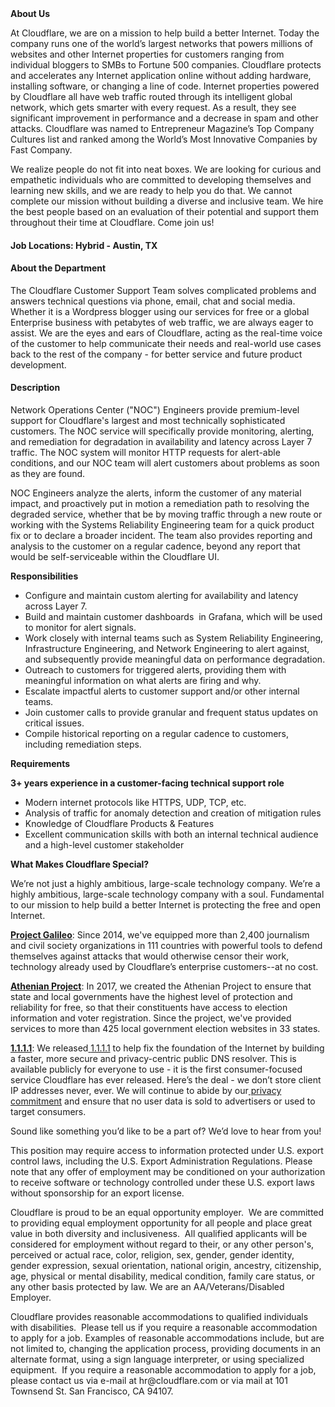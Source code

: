 <div class="content-intro">
	<div><strong>About Us</strong></div>
	<div>
		<p>At Cloudflare, we are on a mission to help build a better Internet. Today the company runs one of the world’s largest networks that powers millions of websites and other Internet properties for customers ranging from individual bloggers to SMBs to Fortune 500 companies. Cloudflare protects and accelerates any Internet application online without adding hardware, installing software, or changing a line of code. Internet properties powered by Cloudflare all have web traffic routed through its intelligent global network, which gets smarter with every request. As a result, they see significant improvement in performance and a decrease in spam and other attacks. Cloudflare was named to Entrepreneur Magazine’s Top Company Cultures list and ranked among the World’s Most Innovative Companies by Fast Company.&nbsp;</p>
		<p><span style="font-weight: 400;">We realize people do not fit into neat boxes. We are looking for curious and empathetic individuals who are committed to developing themselves and learning new skills, and we are ready to help you do that. We cannot complete our mission without building a diverse and inclusive team. We hire the best people based on an evaluation of their potential and support them throughout their time at Cloudflare. Come join us!&nbsp;</span></p>
	</div>
</div>
<h4><strong>Job Locations: Hybrid - Austin, TX</strong></h4>
<h4><strong>About the Department</strong></h4>
<p>The Cloudflare Customer Support Team solves complicated problems and answers technical questions via phone, email, chat and social media. Whether it is a Wordpress blogger using our services for free or a global Enterprise business with petabytes of web traffic, we are always eager to assist. We are the eyes and ears of Cloudflare, acting as the real-time voice of the customer to help communicate their needs and real-world use cases back to the rest of the company - for better service and future product development.</p>
<h4><strong>Description</strong></h4>
<p>Network Operations Center ("NOC") Engineers provide premium-level support for Cloudflare's largest and most technically sophisticated customers. The NOC service will specifically provide monitoring, alerting, and remediation for degradation in availability and latency across Layer 7 traffic. The NOC system will monitor HTTP requests for alert-able conditions, and our NOC team will alert customers about problems as soon as they are found.&nbsp;</p>
<p>NOC Engineers analyze the alerts, inform the customer of any material impact, and proactively put in motion a remediation path to resolving the degraded service, whether that be by moving traffic through a new route or working with the Systems Reliability Engineering team for a quick product fix or to declare a broader incident. The team also provides reporting and analysis to the customer on a regular cadence, beyond any report that would be self-serviceable within the Cloudflare UI.</p>
<p><strong>Responsibilities</strong></p>
<ul>
	<li>Configure and maintain custom alerting for availability and latency across Layer 7.&nbsp;&nbsp;</li>
	<li>Build and maintain customer dashboards&nbsp; in Grafana, which will be used to monitor for alert signals.</li>
	<li>Work closely with internal teams such as System Reliability Engineering, Infrastructure Engineering, and Network Engineering to alert against, and subsequently provide meaningful data on performance degradation.</li>
	<li>Outreach to customers for triggered alerts, providing them with meaningful information on what alerts are firing and why.</li>
	<li>Escalate impactful alerts to customer support and/or other internal teams.</li>
	<li>Join customer calls to provide granular and frequent status updates on critical issues.</li>
	<li>Compile historical reporting on a regular cadence to customers, including remediation steps.</li>
</ul>
<p><strong>Requirements</strong></p>
<p><strong>3+ years experience in a customer-facing technical support role</strong></p>
<ul>
	<li>Modern internet protocols like HTTPS, UDP, TCP, etc.</li>
	<li>Analysis of traffic for anomaly detection and creation of mitigation rules</li>
	<li>Knowledge of Cloudflare Products &amp; Features</li>
	<li>Excellent communication skills with both an internal technical audience and a high-level customer stakeholder</li>
</ul>
<div class="content-conclusion">
	<p><strong>What Makes Cloudflare Special?</strong></p>
	<p><span style="font-weight: 400;">We’re not just a highly ambitious, large-scale technology company. We’re a highly ambitious, large-scale technology company with a soul. Fundamental to our mission to help build a better Internet is protecting the free and open Internet.</span></p>
	<p><a href="https://blog.cloudflare.com/protecting-free-expression-online/"><strong>Project Galileo</strong></a><span style="font-weight: 400;">: Since 2014, we've equipped more than 2,400 journalism and civil society organizations in 111 countries with powerful tools to defend themselves against attacks that would otherwise censor their work, technology already used by Cloudflare’s enterprise customers--at no cost.</span></p>
	<p><strong><a href="https://www.cloudflare.com/athenian/">Athenian Project</a></strong><span style="font-weight: 400;">: In 2017, we created the Athenian Project to ensure that state and local governments have the highest level of protection and reliability for free, so that their constituents have access to election information and voter registration. Since the project, we've provided services to more than 425 local government election websites in 33 states.</span></p>
	<p><a href="https://1.1.1.1/"><strong>1.1.1.1</strong></a><span style="font-weight: 400;">: We released</span><a href="https://1.1.1.1/"> <span style="font-weight: 400;">1.1.1.1</span></a><span style="font-weight: 400;"> to help fix the foundation of the Internet by building a faster, more secure and privacy-centric public DNS resolver. This is available publicly for everyone to use - it is the first consumer-focused service Cloudflare has ever released. Here’s the deal - we don’t store client IP addresses never, ever. We will continue to abide by our</span><a href="https://developers.cloudflare.com/1.1.1.1/privacy/public-dns-resolver"> privacy commitment</a><span style="font-weight: 400;"> and ensure that no user data is sold to advertisers or used to target consumers.</span></p>
	<p><span style="font-weight: 400;">Sound like something you’d like to be a part of? We’d love to hear from you!</span></p>
	<p><span style="font-weight: 400;">This position may require access to information protected under U.S. export control laws, including the U.S. Export Administration Regulations. Please note that any offer of employment may be conditioned on your authorization to receive software or technology controlled under these U.S. export laws without sponsorship for an export license.</span></p>
	<p><span style="font-weight: 400;">Cloudflare is proud to be an equal opportunity employer. &nbsp;We are committed to providing equal employment opportunity for all people and place great value in both diversity and inclusiveness. &nbsp;All qualified applicants will be considered for employment without regard to their, or any other person's, perceived or actual</span> <span style="font-weight: 400;">race, color, religion, sex, gender, gender identity, gender expression, sexual orientation, national origin, ancestry, citizenship, age, physical or mental disability, medical condition, family care status, or any other basis protected by law. </span><span style="font-weight: 400;">We are an AA/Veterans/Disabled Employer.</span></p>
	<p><span style="font-weight: 400;">Cloudflare provides reasonable accommodations to qualified individuals with disabilities. &nbsp;Please tell us if you require a reasonable accommodation to apply for a job. Examples of reasonable accommodations include, but are not limited to, changing the application process, providing documents in an alternate format, using a sign language interpreter, or using specialized equipment. &nbsp;If you require a reasonable accommodation to apply for a job, please contact us via e-mail at </span><span style="font-weight: 400;">hr@cloudflare.com</span><span style="font-weight: 400;"> or via mail at 101 Townsend St. San Francisco, CA 94107.</span></p>
</div>
